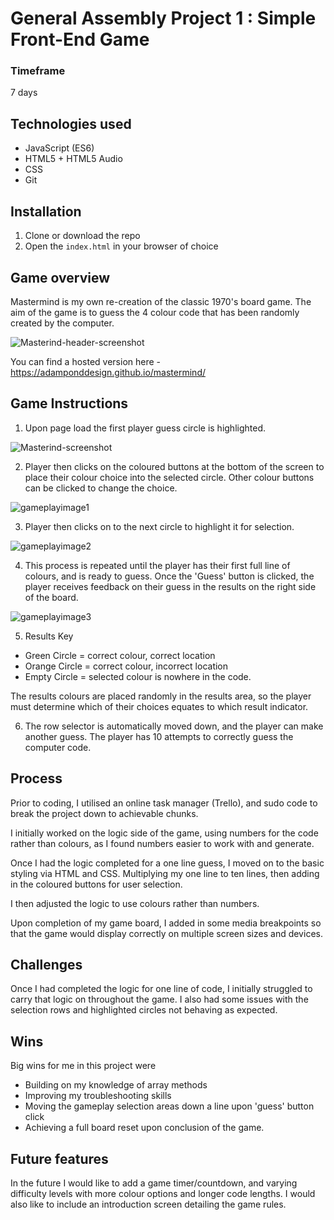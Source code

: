 # General Assembly Project 1 : Simple Front-End Game

### Timeframe
7 days

## Technologies used

* JavaScript (ES6)
* HTML5 + HTML5 Audio
* CSS
* Git

## Installation

1. Clone or download the repo
1. Open the `index.html` in your browser of choice

## Game overview

Mastermind is my own re-creation of the classic 1970's board game. The aim of the game is to guess the 4 colour code that has been randomly created by the computer.

![Masterind-header-screenshot](https://user-images.githubusercontent.com/47188720/55615363-2dac9f80-5787-11e9-960f-e16e6833a04f.png)

You can find a hosted version here - https://adamponddesign.github.io/mastermind/






## Game Instructions

1. Upon page load the first player guess circle is highlighted.


![Masterind-screenshot](https://user-images.githubusercontent.com/47188720/55614542-25ebfb80-5785-11e9-9a56-3ce6684c461d.png)


2. Player then clicks on the coloured buttons at the bottom of the screen to place their colour choice into the selected circle. Other colour buttons can be clicked to change the choice.


![gameplayimage1](https://user-images.githubusercontent.com/47188720/55617181-6d758600-578b-11e9-8154-c51a6d00ac48.png)

3. Player then clicks on to the next circle to highlight it for selection.

![gameplayimage2](https://user-images.githubusercontent.com/47188720/55617361-ce9d5980-578b-11e9-99bf-289b020ab308.png)

4. This process is repeated until the player has their first full line of colours, and is ready to guess.
Once the 'Guess' button is clicked, the player receives feedback on their guess in the results on the right side of the board.

![gameplayimage3](https://user-images.githubusercontent.com/47188720/55617876-0953c180-578d-11e9-815c-23e870dba839.png)





5. Results Key
 * Green Circle = correct colour, correct location
  * Orange Circle = correct colour, incorrect location
  * Empty Circle = selected colour is nowhere in the code.


  The results colours are placed randomly in the results area, so the player must determine which of their choices equates to which result indicator.

6. The row selector is automatically moved down, and the player can make another guess. The player has 10 attempts to correctly guess the computer code.



## Process
Prior to coding, I utilised an online task manager (Trello), and sudo code to break the project down to achievable chunks.

I initially worked on the logic side of the game, using numbers for the code rather than colours, as I found numbers easier to work with and generate.


Once I had the logic completed for a one line guess, I moved on to the basic styling via HTML and CSS.
Multiplying my one line to ten lines, then adding in the coloured buttons for user selection.

I then adjusted the logic to use colours rather than numbers.

Upon completion of my game board, I added in some media breakpoints so that the game would display correctly on multiple screen sizes and devices.


## Challenges
 Once I had completed the logic for one line of code, I initially struggled to carry that logic on throughout the game.  I also had some issues with the selection rows and highlighted circles not behaving as expected.

## Wins
Big wins for me in this project were
* Building on my knowledge of array methods
* Improving my troubleshooting skills
* Moving the gameplay selection areas down a line upon 'guess' button click
* Achieving a full board reset upon conclusion of the game.


## Future features
In the future I would like to add a game timer/countdown, and varying difficulty levels with more colour options and longer code lengths.  I would also like to include an introduction screen detailing the game rules.

